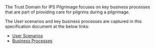 The Trust Domain for IPS Pilgrimage focuses on key business processes that are part of providing care for pilgrims during a pilgrimage.

The User scenarios and key business processes are captured in this specification document at the below links:
- <a href="scenarios.html">User Scenarios</a>
- <a href="business-processes.html">Business Processes</a>